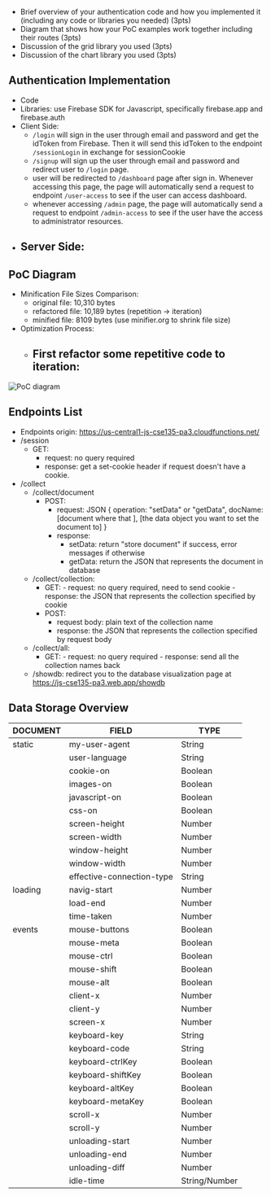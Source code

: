-   Brief overview of your authentication code and how you implemented it (including any code or libraries you needed) (3pts)
-   Diagram that shows how your PoC examples work together including their routes (3pts)
-   Discussion of the grid library you used (3pts)
-   Discussion of the chart library you used (3pts)

## Authentication  Implementation
- Code
- Libraries: use Firebase SDK for Javascript, specifically firebase.app and firebase.auth 
- Client Side:
	- `/login` will sign in the user through email and password and get the idToken from Firebase. Then it will send this idToken to the endpoint `/sessionLogin` in exchange for sessionCookie
	- `/signup` will sign up the user through email and password and redirect user to `/login` page.
	- user will be redirected to `/dashboard` page after sign in. Whenever accessing this page, the page will automatically send a request to endpoint `/user-access` to see if the user can access dashboard.
	- whenever accessing `/admin` page, the page will automatically send a request to endpoint `/admin-access` to see if the user have the access to administrator resources.
- Server Side:
	- 


## PoC Diagram
-	Minification File Sizes Comparison:
	-	original file: 10,310 bytes
	-	refactored file: 10,189 bytes (repetition -> iteration)
	-	minified file: 8109 bytes (use minifier.org to shrink file size)
- Optimization Process:
	- First refactor some repetitive code to iteration:
		- 
![PoC diagram](https://github.com/jis216/jis216.github.io/blob/master/demo_imgs/database-structure.png)

## Endpoints List
- Endpoints origin: https://us-central1-js-cse135-pa3.cloudfunctions.net/
- /session
	- GET: 
		- request: no query required
		- response: get a set-cookie header if request doesn't have a cookie.
- /collect
	- /collect/document
		- POST: 
			- request: JSON {
				operation: "setData" or "getData",
				docName: [document where that ],
				[the data object you want to set the document to]
				}
			- response:
				- setData: 
				return "store document" if success, error messages if otherwise
				- getData: 
				return the JSON that represents the document in database
	- /collect/collection:
		- GET: 
				- request: no query required, need to send cookie
				- response: the JSON that represents the collection specified by cookie
		- POST:
			- request body: plain text of the collection name
			- response: the JSON that represents the collection specified by request body
	- /collect/all:
		- GET: 
				- request: no query required
				- response: send all the collection names back
	- /showdb: redirect you to the database visualization page at https://js-cse135-pa3.web.app/showdb
	
## Data Storage Overview
<table>
<thead>
<tr>
<th>DOCUMENT</th>
<th>FIELD</th>
<th>TYPE</th>
</tr>
</thead>
<tbody>
<tr>
<td>static</td>
<td>my-user-agent</td>
<td>String</td>
</tr>
<tr>
<td></td>
<td>user-language</td>
<td>String</td>
</tr>
<tr>
<td></td>
<td>cookie-on</td>
<td>Boolean</td>
</tr>
<tr>
<td></td>
<td>images-on</td>
<td>Boolean</td>
</tr>
<tr>
<td></td>
<td>javascript-on</td>
<td>Boolean</td>
</tr>
<tr>
<td></td>
<td>css-on</td>
<td>Boolean</td>
</tr>
<tr>
<td></td>
<td>screen-height</td>
<td>Number</td>
</tr>
<tr>
<td></td>
<td>screen-width</td>
<td>Number</td>
</tr>
<tr>
<td></td>
<td>window-height</td>
<td>Number</td>
</tr>
<tr>
<td></td>
<td>window-width</td>
<td>Number</td>
</tr>
<tr>
<td></td>
<td>effective-connection-type</td>
<td>String</td>
</tr>
<tr>
<td>loading</td>
<td>navig-start</td>
<td>Number</td>
</tr>
<tr>
<td></td>
<td>load-end</td>
<td>Number</td>
</tr>
<tr>
<td></td>
<td>time-taken</td>
<td>Number</td>
</tr>
<tr>
<td>events</td>
<td>mouse-buttons</td>
<td>Boolean</td>
</tr>
<tr>
<td></td>
<td>mouse-meta</td>
<td>Boolean</td>
</tr>
<tr>
<td></td>
<td>mouse-ctrl</td>
<td>Boolean</td>
</tr>
<tr>
<td></td>
<td>mouse-shift</td>
<td>Boolean</td>
</tr>
<tr>
<td></td>
<td>mouse-alt</td>
<td>Boolean</td>
</tr>
<tr>
<td></td>
<td>client-x</td>
<td>Number</td>
</tr>
<tr>
<td></td>
<td>client-y</td>
<td>Number</td>
</tr>
<tr>
<td></td>
<td>screen-x</td>
<td>Number</td>
</tr>
<tr>
<td></td>
<td>keyboard-key</td>
<td>String</td>
</tr>
<tr>
<td></td>
<td>keyboard-code</td>
<td>String</td>
</tr>
<tr>
<td></td>
<td>keyboard-ctrlKey</td>
<td>Boolean</td>
</tr>
<tr>
<td></td>
<td>keyboard-shiftKey</td>
<td>Boolean</td>
</tr>
<tr>
<td></td>
<td>keyboard-altKey</td>
<td>Boolean</td>
</tr>
<tr>
<td></td>
<td>keyboard-metaKey</td>
<td>Boolean</td>
</tr>
<tr>
<td></td>
<td>scroll-x</td>
<td>Number</td>
</tr>
<tr>
<td></td>
<td>scroll-y</td>
<td>Number</td>
</tr>
<tr>
<td></td>
<td>unloading-start</td>
<td>Number</td>
</tr>
<tr>
<td></td>
<td>unloading-end</td>
<td>Number</td>
</tr>
<tr>
<td></td>
<td>unloading-diff</td>
<td>Number</td>
</tr>
<tr>
<td></td>
<td>idle-time</td>
<td>String/Number</td>
</tr>
</tbody>
</table>

<!--stackedit_data:
eyJoaXN0b3J5IjpbMTAyMTkxODExMywtNjQ3NDg5NDUxLC0xOD
IxMTE5MzgzXX0=
-->